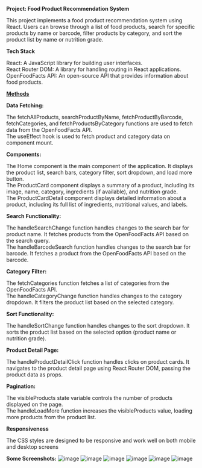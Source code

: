 **Project: Food Product Recommendation System**

This project implements a food product recommendation system using React. Users can browse through a list of food products, search for specific products by name or barcode, filter products by category, and sort the product list by name or nutrition grade.

**Tech Stack**

React: A JavaScript library for building user interfaces.</br>
React Router DOM: A library for handling routing in React applications.   </br>
OpenFoodFacts API: An open-source API that provides information about food products.


<ins>**Methods**</ins>

**Data Fetching:**

The fetchAllProducts, searchProductByName, fetchProductByBarcode, fetchCategories, and fetchProductsByCategory functions are used to fetch data from the OpenFoodFacts API.</br>
The useEffect hook is used to fetch product and category data on component mount.


**Components:**

The Home component is the main component of the application. It displays the product list, search bars, category filter, sort dropdown, and load more button.</br>
The ProductCard component displays a summary of a product, including its image, name, category, ingredients (if available), and nutrition grade.</br>
The ProductCardDetail component displays detailed information about a product, including its full list of ingredients, nutritional values, and labels.


**Search Functionality:**

The handleSearchChange function handles changes to the search bar for product name. It fetches products from the OpenFoodFacts API based on the search query.</br>
The handleBarcodeSearch function handles changes to the search bar for barcode. It fetches a product from the OpenFoodFacts API based on the barcode.


**Category Filter:**

The fetchCategories function fetches a list of categories from the OpenFoodFacts API.</br>
The handleCategoryChange function handles changes to the category dropdown. It filters the product list based on the selected category.


**Sort Functionality:**

The handleSortChange function handles changes to the sort dropdown. It sorts the product list based on the selected option (product name or nutrition grade).


**Product Detail Page:**

The handleProductDetailClick function handles clicks on product cards. It navigates to the product detail page using React Router DOM, passing the product data as props.


**Pagination:**

The visibleProducts state variable controls the number of products displayed on the page.</br>
The handleLoadMore function increases the visibleProducts value, loading more products from the product list.


**Responsiveness**

The CSS styles are designed to be responsive and work well on both mobile and desktop screens


**Some Screenshots:**
![image](https://github.com/user-attachments/assets/87817dec-8d8f-485a-aefa-61983414e774)
![image](https://github.com/user-attachments/assets/1e02cd36-e192-445f-b65e-f36ba035c3ac)
![image](https://github.com/user-attachments/assets/d79f6679-de53-4dd0-96ae-53ece9ac17f1)
![image](https://github.com/user-attachments/assets/21421209-9cc1-466b-a412-298ce45e342d)
![image](https://github.com/user-attachments/assets/e23bc4a0-ce72-4616-83bb-97c5d216fd92)
![image](https://github.com/user-attachments/assets/3ab37d8f-f936-4606-b299-4f4cf8f8e283)










